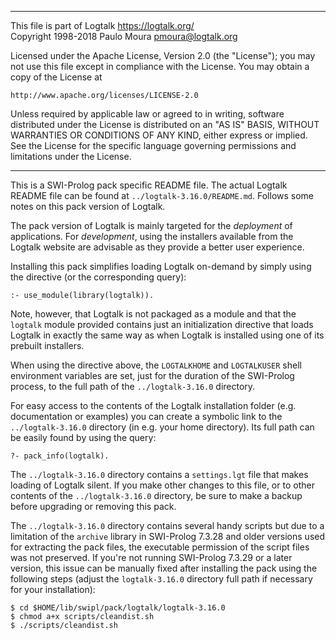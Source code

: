 ________________________________________________________________________

This file is part of Logtalk <https://logtalk.org/>  
Copyright 1998-2018 Paulo Moura <pmoura@logtalk.org>

Licensed under the Apache License, Version 2.0 (the "License");
you may not use this file except in compliance with the License.
You may obtain a copy of the License at

    http://www.apache.org/licenses/LICENSE-2.0

Unless required by applicable law or agreed to in writing, software
distributed under the License is distributed on an "AS IS" BASIS,
WITHOUT WARRANTIES OR CONDITIONS OF ANY KIND, either express or implied.
See the License for the specific language governing permissions and
limitations under the License.
________________________________________________________________________


This is a SWI-Prolog pack specific README file. The actual Logtalk
README file can be found at `../logtalk-3.16.0/README.md`. Follows
some notes on this pack version of Logtalk.

The pack version of Logtalk is mainly targeted for the *deployment*
of applications. For *development*, using the installers available
from the Logtalk website are advisable as they provide a better user
experience.

Installing this pack simplifies loading Logtalk on-demand by simply
using the directive (or the corresponding query):

	:- use_module(library(logtalk)).

Note, however, that Logtalk is not packaged as a module and that the
`logtalk` module provided contains just an initialization directive
that loads Logtalk in exactly the same way as when Logtalk is installed
using one of its prebuilt installers.

When using the directive above, the `LOGTALKHOME` and `LOGTALKUSER`
shell environment variables are set, just for the duration of the
SWI-Prolog process, to the full path of the `../logtalk-3.16.0`
directory.

For easy access to the contents of the Logtalk installation folder
(e.g. documentation or examples) you can create a symbolic link to the
`../logtalk-3.16.0` directory (in e.g. your home directory). Its full
path can be easily found by using the query:

	?- pack_info(logtalk).

The `../logtalk-3.16.0` directory contains a `settings.lgt` file that
makes loading of Logtalk silent. If you make other changes to this file,
or to other contents of the `../logtalk-3.16.0` directory, be sure to
make a backup before upgrading or removing this pack.

The `../logtalk-3.16.0` directory contains several handy scripts but due
to a limitation of the `archive` library in SWI-Prolog 7.3.28 and older
versions used for extracting the pack files, the executable permission
of the script files was not preserved. If you're not running SWI-Prolog
7.3.29 or a later version, this issue can be manually fixed after installing
the pack using the following steps (adjust the `logtalk-3.16.0` directory
full path if necessary for your installation):

	$ cd $HOME/lib/swipl/pack/logtalk/logtalk-3.16.0
	$ chmod a+x scripts/cleandist.sh
	$ ./scripts/cleandist.sh
